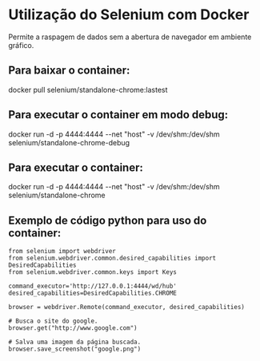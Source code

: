 # Utilização do Selenium com Docker

Permite a raspagem de dados sem a abertura de navegador em ambiente gráfico.

## Para baixar o container:
docker pull selenium/standalone-chrome:lastest

## Para executar o container em modo debug:
docker run -d -p 4444:4444 --net "host" -v /dev/shm:/dev/shm selenium/standalone-chrome-debug

## Para executar o container:
docker run -d -p 4444:4444 --net "host" -v /dev/shm:/dev/shm selenium/standalone-chrome

## Exemplo de código python para uso do container:
~~~~
from selenium import webdriver
from selenium.webdriver.common.desired_capabilities import DesiredCapabilities
from selenium.webdriver.common.keys import Keys

command_executor='http://127.0.0.1:4444/wd/hub'
desired_capabilities=DesiredCapabilities.CHROME

browser = webdriver.Remote(command_executor, desired_capabilities)

# Busca o site do google.
browser.get("http://www.google.com")

# Salva uma imagem da página buscada.
browser.save_screenshot("google.png")
~~~~
